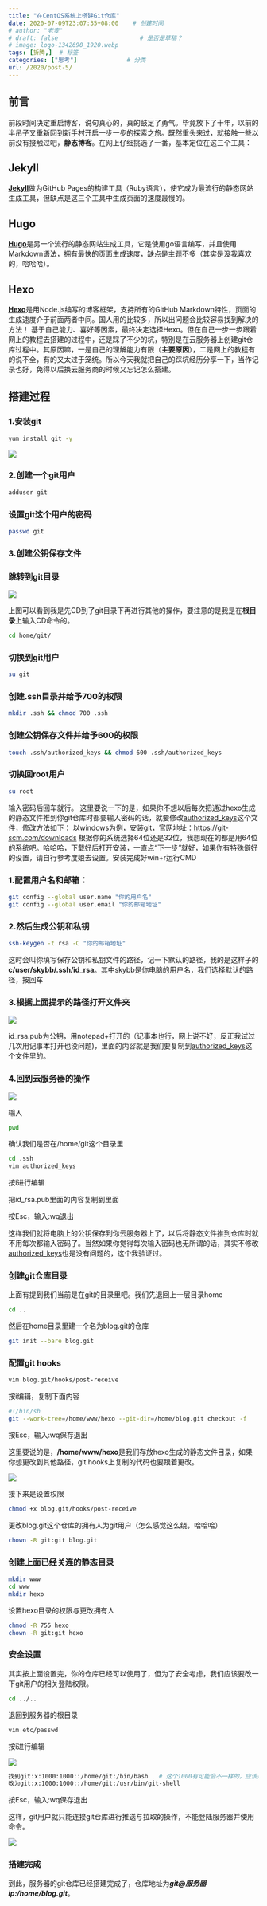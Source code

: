 ```yaml
---
title: "在CentOS系统上搭建Git仓库"
date: 2020-07-09T23:07:35+08:00    # 创建时间
# author: "老麦"
# draft: false                       # 是否是草稿？
# image: logo-1342690_1920.webp
tags: [折腾,]  # 标签
categories: ["思考"]              # 分类
url: /2020/post-5/
---
```


## 前言

前段时间决定重启博客，说句真心的，真的鼓足了勇气。毕竟放下了十年，以前的半吊子又重新回到新手村开启一步一步的探索之旅。既然重头来过，就接触一些以前没有接触过吧，**静态博客**。在网上仔细挑选了一番，基本定位在这三个工具：

## Jekyll

[**Jekyll**](http://jekyllrb.com/)做为GitHub Pages的构建工具（Ruby语言），使它成为最流行的静态网站生成工具，但缺点是这三个工具中生成页面的速度最慢的。

## Hugo

[**Hugo**](http://gohugo.io/)是另一个流行的静态网站生成工具，它是使用go语言编写，并且使用Markdown语法，拥有最快的页面生成速度，缺点是主题不多（其实是没我喜欢的，哈哈哈）。

## Hexo

[**Hexo**](https://hexo.io/)是用Node.js编写的博客框架，支持所有的GitHub Markdown特性，页面的生成速度介于前面两者中间。国人用的比较多，所以出问题会比较容易找到解决的方法！
基于自己能力、喜好等因素，最终决定选择Hexo。但在自己一步一步跟着网上的教程去搭建的过程中，还是踩了不少的坑，特别是在云服务器上创建git仓库过程中。其原因嘛，一是自己的理解能力有限（**主要原因**），二是网上的教程有的说不全，有的又太过于笼统。所以今天我就把自己的踩坑经历分享一下，当作记录也好，免得以后换云服务商的时候又忘记怎么搭建。
## 搭建过程

### 1.安装git

```bash
yum install git -y
```

![](post/laomai/2023/02/27/163fc18dc33958-1.webp)

### 2.创建一个git用户

```bash
adduser git
```

### 设置git这个用户的密码

```bash
passwd git
```

### 3.创建公钥保存文件

### 跳转到git目录

![](post/laomai/2023/02/27/163fc18e43320e-1.webp)

上图可以看到我是先CD到了git目录下再进行其他的操作，要注意的是我是在**根目录**上输入CD命令的。

```bash
cd home/git/
```

### 切换到git用户

```bash
su git
```

### 创建.ssh目录并给予700的权限

```bash
mkdir .ssh && chmod 700 .ssh
```

### 创建公钥保存文件并给予600的权限

```bash
touch .ssh/authorized_keys && chmod 600 .ssh/authorized_keys
```

### 切换回root用户

```bash
su root
```

输入密码后回车就行。
这里要说一下的是，如果你不想以后每次把通过hexo生成的静态文件推到你git仓库时都要输入密码的话，就要修改<u>authorized_keys</u>这个文件，修改方法如下：
以windows为例，安装git，官网地址：https://git-scm.com/downloads 根据你的系统选择64位还是32位，我想现在的都是用64位的系统吧。哈哈哈，下载好后打开安装，一直点“下一步”就好，如果你有特殊僻好的设置，请自行参考度娘去设置。安装完成好win+r运行CMD

### 1.配置用户名和邮箱：

```bash
git config --global user.name "你的用户名"
git config --global user.email "你的邮箱地址"
```

### 2.然后生成公钥和私钥

```bash
ssh-keygen -t rsa -C "你的邮箱地址"
```

这时会叫你填写保存公钥和私钥文件的路径，记一下默认的路径，我的是这样子的**c/user/skybb/.ssh/id_rsa**。其中skybb是你电脑的用户名，我们选择默认的路径，按回车

### 3.根据上面提示的路径打开文件夹

![](post/laomai/2023/02/27/163fc18eda4df2-1.webp)

id_rsa.pub为公钥，用notepad+打开的（记事本也行，网上说不好，反正我试过几次用记事本打开也没问题)，里面的内容就是我们要复制到<u>authorized_keys</u>这个文件里的。

### 4.回到云服务器的操作

![](post/laomai/2023/02/27/163fc18f222375-1.webp)

输入

```bash
pwd
```

确认我们是否在/home/git这个目录里

```bash
cd .ssh
vim authorized_keys
```

按i进行编辑

把id_rsa.pub里面的内容复制到里面

按Esc，输入:wq退出

这样我们就将电脑上的公钥保存到你云服务器上了，以后将静态文件推到仓库时就不用每次都输入密码了。当然如果你觉得每次输入密码也无所谓的话，其实不修改<u>authorized_keys</u>也是没有问题的，这个我验证过。

### 创建git仓库目录

上面有提到我们当前是在git的目录里吧。我们先退回上一层目录home

```bash
cd ..
```

然后在home目录里建一个名为blog.git的仓库

```bash
git init --bare blog.git
```

### 配置git hooks

```bash
vim blog.git/hooks/post-receive
```

按i编辑，复制下面内容

```bash
#!/bin/sh
git --work-tree=/home/www/hexo --git-dir=/home/blog.git checkout -f
```

按Esc，输入:wq保存退出

这里要说的是，**/home/www/hexo**是我们存放hexo生成的静态文件目录，如果你想更改到其他路径，git hooks上复制的代码也要跟着更改。

![](post/laomai/2023/02/27/163fc18f952a6c-1.webp)

接下来是设置权限

```bash
chmod +x blog.git/hooks/post-receive
```

更改blog.git这个仓库的拥有人为git用户（怎么感觉这么绕，哈哈哈）

```bash
chown -R git:git blog.git
```

### 创建上面已经关连的静态目录

```bash
mkdir www
cd www
mkdir hexo
```

设置hexo目录的权限与更改拥有人

```bash
chmod -R 755 hexo
chown -R git:git hexo
```

### 安全设置
其实按上面设置完，你的仓库已经可以使用了，但为了安全考虑，我们应该要改一下git用户的相关登陆权限。

```bash
cd ../..
```

退回到服务器的根目录

```bash
vim etc/passwd
```

按i进行编辑

![](post/laomai/2023/02/27/163fc18fef1811-1.webp)

```bash
找到git:x:1000:1000::/home/git:/bin/bash   # 这个1000有可能会不一样的，应该是ID数，我在另一台服务是1001
改为git:x:1000:1000::/home/git:/usr/bin/git-shell
```

按Esc，输入:wq保存退出

这样，git用户就只能连接git仓库进行推送与拉取的操作，不能登陆服务器并使用命令。

![](post/laomai/2023/02/27/163fc1903371cc-1.webp)

### 搭建完成

到此，服务器的git仓库已经搭建完成了，仓库地址为***git@服务器ip:/home/blog.git***。

